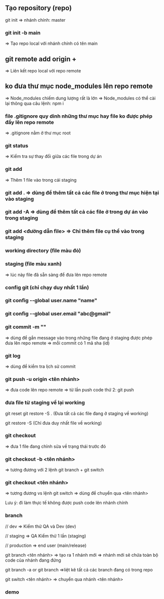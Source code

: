 ## Tạo repository (repo)

git init
=> nhánh chính: master

### git init -b main

=> Tạo repo local với nhánh chính có tên main

## git remote add origin + <url repo>

=> Liên kết repo local với repo remote

## ko đưa thư mục node_modules lên repo remote

=> Node_modules chiếm dung lượng rất là lớn
=> Node_modules có thể cài lại thông qua câu lệnh: npm i

### file .gitignore quy dinh những thư mục hay file ko được phép đẩy lên repo remote

=> .gitignore nằm ở thư mục root

### git status

=> Kiểm tra sự thay đổi giữa các file trong dự án

### git add

=> Thêm 1 file vào trong cái staging

### git add . => dùng để thêm tất cả các file ở trong thư mục hiện tại vào staging

### git add -A => dùng để thêm tất cả các file ở trong dự án vào trong staging

### git add <đường dẫn file> => Chỉ thêm file cụ thể vào trong staging

### working directory (file màu đỏ)

### staging (file màu xanh)

=> lúc này file đã sẵn sàng để đưa lên repo remote

### config git (chỉ chạy duy nhất 1 lần)

### git config --global user.name "name"

### git config --global user.email "abc@gmail"

### git commit -m "<message>"

=> dùng để gắn message vào trong những file đang ở staging được phép đưa lên repo remote
=> mỗi commit có 1 mã sha (id)

### git log

=> dùng để kiểm tra lịch sử commit

### git push -u origin <tên nhánh>

=> đưa code lên repo remote
=> từ lần push code thứ 2: git push

### đưa file từ staging về lại working

git reset
git restore -S . (Đưa tất cả các file đang ở staging về working)

git restore -S <url file> (Chỉ đưa duy nhất file về working)

### git checkout <url file>

=> đưa 1 file đang chỉnh sửa về trạng thái trước đó

### git checkout -b <tên nhánh>

=> tương đương với 2 lệnh git branch + git switch

### git checkout <tên nhánh>

=> tương đương vs lệnh git switch
=> dùng để chuyển qua <tên nhánh>

Lưu ý: đi làm thực tế không được push code lên nhánh chính

### branch

// dev => Kiểm thử QA và Dev (dev)

// staging => QA Kiểm thử 1 lần (staging)

// production => end user (main/release)

git branch <tên nhánh>
=> tạo ra 1 nhánh mới
=> nhánh mới sẽ chứa toàn bộ code của nhánh đang đứng

git branch -a or git branch
=>liệt kê tất cả các branch đang có trong repo

git switch <tên nhánh>
=> chuyển qua nhánh <tên nhánh>

### demo
